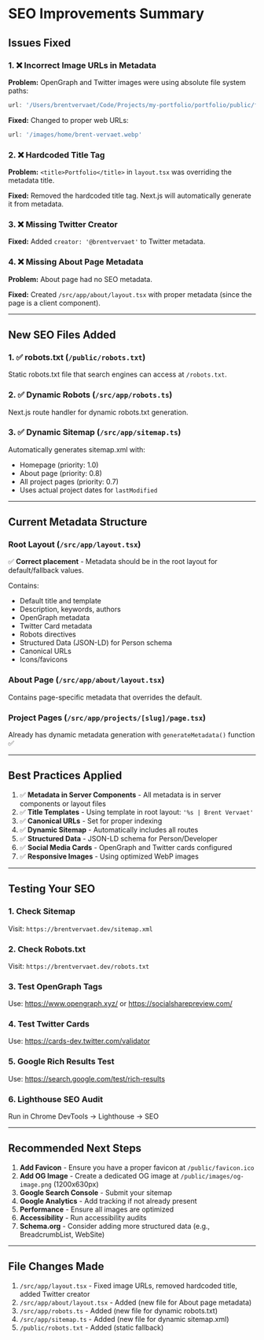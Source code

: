 # SEO Improvements Summary

## Issues Fixed

### 1. ❌ **Incorrect Image URLs in Metadata**

**Problem:** OpenGraph and Twitter images were using absolute file system paths:

```typescript
url: '/Users/brentvervaet/Code/Projects/my-portfolio/portfolio/public/favicon.ico'
```

**Fixed:** Changed to proper web URLs:

```typescript
url: '/images/home/brent-vervaet.webp'
```

### 2. ❌ **Hardcoded Title Tag**

**Problem:** `<title>Portfolio</title>` in `layout.tsx` was overriding the metadata title.

**Fixed:** Removed the hardcoded title tag. Next.js will automatically generate it from metadata.

### 3. ❌ **Missing Twitter Creator**

**Fixed:** Added `creator: '@brentvervaet'` to Twitter metadata.

### 4. ❌ **Missing About Page Metadata**

**Problem:** About page had no SEO metadata.

**Fixed:** Created `/src/app/about/layout.tsx` with proper metadata (since the page is a client component).

---

## New SEO Files Added

### 1. ✅ **robots.txt** (`/public/robots.txt`)

Static robots.txt file that search engines can access at `/robots.txt`.

### 2. ✅ **Dynamic Robots** (`/src/app/robots.ts`)

Next.js route handler for dynamic robots.txt generation.

### 3. ✅ **Dynamic Sitemap** (`/src/app/sitemap.ts`)

Automatically generates sitemap.xml with:

- Homepage (priority: 1.0)
- About page (priority: 0.8)
- All project pages (priority: 0.7)
- Uses actual project dates for `lastModified`

---

## Current Metadata Structure

### Root Layout (`/src/app/layout.tsx`)

✅ **Correct placement** - Metadata should be in the root layout for default/fallback values.

Contains:

- Default title and template
- Description, keywords, authors
- OpenGraph metadata
- Twitter Card metadata
- Robots directives
- Structured Data (JSON-LD) for Person schema
- Canonical URLs
- Icons/favicons

### About Page (`/src/app/about/layout.tsx`)

Contains page-specific metadata that overrides the default.

### Project Pages (`/src/app/projects/[slug]/page.tsx`)

Already has dynamic metadata generation with `generateMetadata()` function ✅

---

## Best Practices Applied

1. ✅ **Metadata in Server Components** - All metadata is in server components or layout files
2. ✅ **Title Templates** - Using template in root layout: `'%s | Brent Vervaet'`
3. ✅ **Canonical URLs** - Set for proper indexing
4. ✅ **Dynamic Sitemap** - Automatically includes all routes
5. ✅ **Structured Data** - JSON-LD schema for Person/Developer
6. ✅ **Social Media Cards** - OpenGraph and Twitter cards configured
7. ✅ **Responsive Images** - Using optimized WebP images

---

## Testing Your SEO

### 1. Check Sitemap

Visit: `https://brentvervaet.dev/sitemap.xml`

### 2. Check Robots.txt

Visit: `https://brentvervaet.dev/robots.txt`

### 3. Test OpenGraph Tags

Use: <https://www.opengraph.xyz/> or <https://socialsharepreview.com/>

### 4. Test Twitter Cards

Use: <https://cards-dev.twitter.com/validator>

### 5. Google Rich Results Test

Use: <https://search.google.com/test/rich-results>

### 6. Lighthouse SEO Audit

Run in Chrome DevTools → Lighthouse → SEO

---

## Recommended Next Steps

1. **Add Favicon** - Ensure you have a proper favicon at `/public/favicon.ico`
2. **Add OG Image** - Create a dedicated OG image at `/public/images/og-image.png` (1200x630px)
3. **Google Search Console** - Submit your sitemap
4. **Google Analytics** - Add tracking if not already present
5. **Performance** - Ensure all images are optimized
6. **Accessibility** - Run accessibility audits
7. **Schema.org** - Consider adding more structured data (e.g., BreadcrumbList, WebSite)

---

## File Changes Made

1. `/src/app/layout.tsx` - Fixed image URLs, removed hardcoded title, added Twitter creator
2. `/src/app/about/layout.tsx` - Added (new file for About page metadata)
3. `/src/app/robots.ts` - Added (new file for dynamic robots.txt)
4. `/src/app/sitemap.ts` - Added (new file for dynamic sitemap.xml)
5. `/public/robots.txt` - Added (static fallback)
